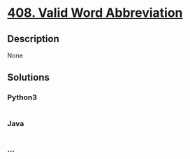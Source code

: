 # [408. Valid Word Abbreviation](https://leetcode.com/problems/valid-word-abbreviation)

## Description
None


## Solutions


### Python3

```python

```

### Java

```java

```

### ...
```

```
